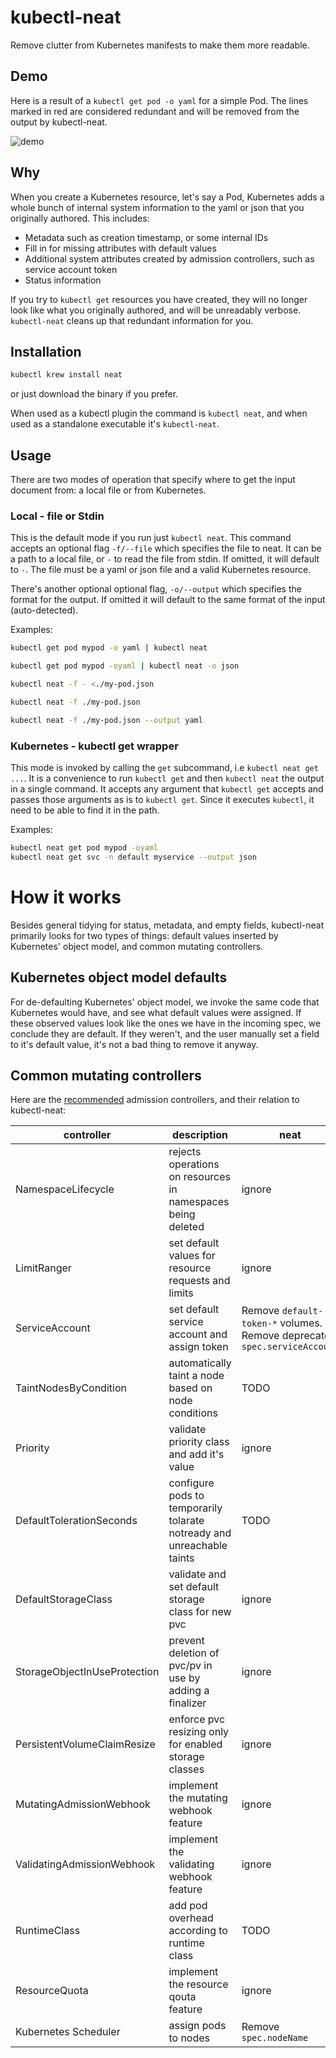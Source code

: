 # kubectl-neat

Remove clutter from Kubernetes manifests to make them more readable.

## Demo

Here is a result of a `kubectl get pod -o yaml` for a simple Pod. The lines marked in red are considered redundant and will be removed from the output by kubectl-neat.

![demo](./demo.png)

## Why

When you create a Kubernetes resource, let's say a Pod, Kubernetes adds a whole bunch of internal system information to the yaml or json that you originally authored. This includes:

- Metadata such as creation timestamp, or some internal IDs
- Fill in for missing attributes with default values
- Additional system attributes created by admission controllers, such as service account token
- Status information

If you try to `kubectl get` resources you have created, they will no longer look like what you originally authored, and will be unreadably verbose.   
`kubectl-neat` cleans up that redundant information for you.

## Installation

```bash
kubectl krew install neat
```

or just download the binary if you prefer.

When used as a kubectl plugin the command is `kubectl neat`, and when used as a standalone executable it's `kubectl-neat`.

## Usage

There are two modes of operation that specify where to get the input document from: a local file or from  Kubernetes.

### Local - file or Stdin

This is the default mode if you run just `kubectl neat`. This command accepts an optional flag `-f/--file` which specifies the file to neat. It can be a path to a local file, or `-` to read the file from stdin. If omitted, it will default to `-`. The file must be a yaml or json file and a valid Kubernetes resource.

There's another optional optional flag, `-o/--output` which specifies the format for the output. If omitted it will default to the same format of the input (auto-detected).

Examples:
```bash
kubectl get pod mypod -o yaml | kubectl neat

kubectl get pod mypod -oyaml | kubectl neat -o json

kubectl neat -f - <./my-pod.json

kubectl neat -f ./my-pod.json

kubectl neat -f ./my-pod.json --output yaml
```

### Kubernetes - kubectl get wrapper

This mode is invoked by calling the `get` subcommand, i.e `kubectl neat get ...`. It is a convenience to run `kubectl get` and then `kubectl neat` the output in a single command. It accepts any argument that `kubectl get` accepts and passes those arguments as is to `kubectl get`. Since it executes `kubectl`, it need to be able to find it in the path.

Examples:
```bash
kubectl neat get pod mypod -oyaml
kubectl neat get svc -n default myservice --output json
```

# How it works

Besides general tidying for status, metadata, and empty fields, kubectl-neat primarily looks for two types of things: default values inserted by Kubernetes' object model, and common mutating controllers.

## Kubernetes object model defaults

For de-defaulting Kubernetes' object model, we invoke the same code that Kubernetes would have, and see what default values were assigned. If these observed values look like the ones we have in the incoming spec, we conclude they are default. If they weren't, and the user manually set a field to it's default value, it's not a bad thing to remove it anyway.

## Common mutating controllers

Here are the [recommended](https://kubernetes.io/docs/reference/access-authn-authz/admission-controllers/#what-does-each-admission-controller-do) admission controllers, and their relation to kubectl-neat:

controller | description | neat
---|---|---
NamespaceLifecycle | rejects operations on resources in namespaces being deleted | ignore
LimitRanger | set default values for resource requests and limits | ignore
ServiceAccount | set default service account and assign token | Remove `default-token-*` volumes. Remove deprecated `spec.serviceAccount`
TaintNodesByCondition | automatically taint a node based on node conditions | TODO
Priority | validate priority class and add it's value | ignore
DefaultTolerationSeconds | configure pods to temporarily tolarate notready and unreachable taints | TODO
DefaultStorageClass | validate and set default storage class for new pvc | ignore
StorageObjectInUseProtection | prevent deletion of pvc/pv in use by adding a finalizer | ignore
PersistentVolumeClaimResize | enforce pvc resizing only for enabled storage classes | ignore
MutatingAdmissionWebhook | implement the mutating webhook feature | ignore
ValidatingAdmissionWebhook | implement the validating webhook feature | ignore
RuntimeClass | add pod overhead according to runtime class | TODO
ResourceQuota | implement the resource qouta feature | ignore
Kubernetes Scheduler | assign pods to nodes | Remove `spec.nodeName`